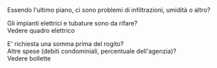 Essendo l'ultimo piano, ci sono problemi di infiltrazioni, umidità o altro?

Gli impianti elettrici e tubature sono da rifare?  
Vedere quadro elettrico

E' richiesta una somma prima del rogito?  
Altre spese (debiti condominiali, percentuale dell'agenzia)?  
Vedere bollette

